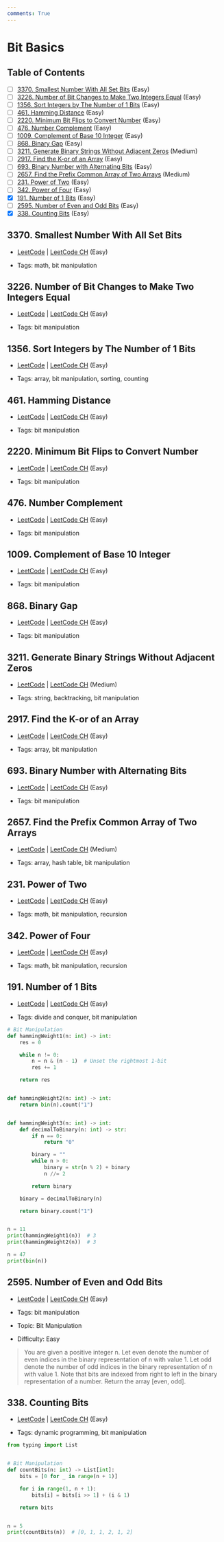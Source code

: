 ```yaml
---
comments: True
---
```


# Bit Basics

## Table of Contents

- [ ] [3370. Smallest Number With All Set Bits](https://leetcode.cn/problems/smallest-number-with-all-set-bits/) (Easy)
- [ ] [3226. Number of Bit Changes to Make Two Integers Equal](https://leetcode.cn/problems/number-of-bit-changes-to-make-two-integers-equal/) (Easy)
- [ ] [1356. Sort Integers by The Number of 1 Bits](https://leetcode.cn/problems/sort-integers-by-the-number-of-1-bits/) (Easy)
- [ ] [461. Hamming Distance](https://leetcode.cn/problems/hamming-distance/) (Easy)
- [ ] [2220. Minimum Bit Flips to Convert Number](https://leetcode.cn/problems/minimum-bit-flips-to-convert-number/) (Easy)
- [ ] [476. Number Complement](https://leetcode.cn/problems/number-complement/) (Easy)
- [ ] [1009. Complement of Base 10 Integer](https://leetcode.cn/problems/complement-of-base-10-integer/) (Easy)
- [ ] [868. Binary Gap](https://leetcode.cn/problems/binary-gap/) (Easy)
- [ ] [3211. Generate Binary Strings Without Adjacent Zeros](https://leetcode.cn/problems/generate-binary-strings-without-adjacent-zeros/) (Medium)
- [ ] [2917. Find the K-or of an Array](https://leetcode.cn/problems/find-the-k-or-of-an-array/) (Easy)
- [ ] [693. Binary Number with Alternating Bits](https://leetcode.cn/problems/binary-number-with-alternating-bits/) (Easy)
- [ ] [2657. Find the Prefix Common Array of Two Arrays](https://leetcode.cn/problems/find-the-prefix-common-array-of-two-arrays/) (Medium)
- [ ] [231. Power of Two](https://leetcode.cn/problems/power-of-two/) (Easy)
- [ ] [342. Power of Four](https://leetcode.cn/problems/power-of-four/) (Easy)
- [x] [191. Number of 1 Bits](https://leetcode.cn/problems/number-of-1-bits/) (Easy)
- [ ] [2595. Number of Even and Odd Bits](https://leetcode.cn/problems/number-of-even-and-odd-bits/) (Easy)
- [x] [338. Counting Bits](https://leetcode.cn/problems/counting-bits/) (Easy)

## 3370. Smallest Number With All Set Bits

-   [LeetCode](https://leetcode.com/problems/smallest-number-with-all-set-bits/) | [LeetCode CH](https://leetcode.cn/problems/smallest-number-with-all-set-bits/) (Easy)

-   Tags: math, bit manipulation

## 3226. Number of Bit Changes to Make Two Integers Equal

-   [LeetCode](https://leetcode.com/problems/number-of-bit-changes-to-make-two-integers-equal/) | [LeetCode CH](https://leetcode.cn/problems/number-of-bit-changes-to-make-two-integers-equal/) (Easy)

-   Tags: bit manipulation

## 1356. Sort Integers by The Number of 1 Bits

-   [LeetCode](https://leetcode.com/problems/sort-integers-by-the-number-of-1-bits/) | [LeetCode CH](https://leetcode.cn/problems/sort-integers-by-the-number-of-1-bits/) (Easy)

-   Tags: array, bit manipulation, sorting, counting

## 461. Hamming Distance

-   [LeetCode](https://leetcode.com/problems/hamming-distance/) | [LeetCode CH](https://leetcode.cn/problems/hamming-distance/) (Easy)

-   Tags: bit manipulation

## 2220. Minimum Bit Flips to Convert Number

-   [LeetCode](https://leetcode.com/problems/minimum-bit-flips-to-convert-number/) | [LeetCode CH](https://leetcode.cn/problems/minimum-bit-flips-to-convert-number/) (Easy)

-   Tags: bit manipulation

## 476. Number Complement

-   [LeetCode](https://leetcode.com/problems/number-complement/) | [LeetCode CH](https://leetcode.cn/problems/number-complement/) (Easy)

-   Tags: bit manipulation

## 1009. Complement of Base 10 Integer

-   [LeetCode](https://leetcode.com/problems/complement-of-base-10-integer/) | [LeetCode CH](https://leetcode.cn/problems/complement-of-base-10-integer/) (Easy)

-   Tags: bit manipulation

## 868. Binary Gap

-   [LeetCode](https://leetcode.com/problems/binary-gap/) | [LeetCode CH](https://leetcode.cn/problems/binary-gap/) (Easy)

-   Tags: bit manipulation

## 3211. Generate Binary Strings Without Adjacent Zeros

-   [LeetCode](https://leetcode.com/problems/generate-binary-strings-without-adjacent-zeros/) | [LeetCode CH](https://leetcode.cn/problems/generate-binary-strings-without-adjacent-zeros/) (Medium)

-   Tags: string, backtracking, bit manipulation

## 2917. Find the K-or of an Array

-   [LeetCode](https://leetcode.com/problems/find-the-k-or-of-an-array/) | [LeetCode CH](https://leetcode.cn/problems/find-the-k-or-of-an-array/) (Easy)

-   Tags: array, bit manipulation

## 693. Binary Number with Alternating Bits

-   [LeetCode](https://leetcode.com/problems/binary-number-with-alternating-bits/) | [LeetCode CH](https://leetcode.cn/problems/binary-number-with-alternating-bits/) (Easy)

-   Tags: bit manipulation

## 2657. Find the Prefix Common Array of Two Arrays

-   [LeetCode](https://leetcode.com/problems/find-the-prefix-common-array-of-two-arrays/) | [LeetCode CH](https://leetcode.cn/problems/find-the-prefix-common-array-of-two-arrays/) (Medium)

-   Tags: array, hash table, bit manipulation

## 231. Power of Two

-   [LeetCode](https://leetcode.com/problems/power-of-two/) | [LeetCode CH](https://leetcode.cn/problems/power-of-two/) (Easy)

-   Tags: math, bit manipulation, recursion

## 342. Power of Four

-   [LeetCode](https://leetcode.com/problems/power-of-four/) | [LeetCode CH](https://leetcode.cn/problems/power-of-four/) (Easy)

-   Tags: math, bit manipulation, recursion

## 191. Number of 1 Bits

-   [LeetCode](https://leetcode.com/problems/number-of-1-bits/) | [LeetCode CH](https://leetcode.cn/problems/number-of-1-bits/) (Easy)

-   Tags: divide and conquer, bit manipulation

```python title="191. Number of 1 Bits - Python Solution"
# Bit Manipulation
def hammingWeight1(n: int) -> int:
    res = 0

    while n != 0:
        n = n & (n - 1)  # Unset the rightmost 1-bit
        res += 1

    return res


def hammingWeight2(n: int) -> int:
    return bin(n).count("1")


def hammingWeight3(n: int) -> int:
    def decimalToBinary(n: int) -> str:
        if n == 0:
            return "0"

        binary = ""
        while n > 0:
            binary = str(n % 2) + binary
            n //= 2

        return binary

    binary = decimalToBinary(n)

    return binary.count("1")


n = 11
print(hammingWeight1(n))  # 3
print(hammingWeight2(n))  # 3

n = 47
print(bin(n))

```

## 2595. Number of Even and Odd Bits

-   [LeetCode](https://leetcode.com/problems/number-of-even-and-odd-bits/) | [LeetCode CH](https://leetcode.cn/problems/number-of-even-and-odd-bits/) (Easy)

-   Tags: bit manipulation
-   Topic: Bit Manipulation
-   Difficulty: Easy

> You are given a positive integer n.
> Let even denote the number of even indices in the binary representation of n with value 1.
> Let odd denote the number of odd indices in the binary representation of n with value 1.
> Note that bits are indexed from right to left in the binary representation of a number.
> Return the array [even, odd].

## 338. Counting Bits

-   [LeetCode](https://leetcode.com/problems/counting-bits/) | [LeetCode CH](https://leetcode.cn/problems/counting-bits/) (Easy)

-   Tags: dynamic programming, bit manipulation

```python title="338. Counting Bits - Python Solution"
from typing import List


# Bit Manipulation
def countBits(n: int) -> List[int]:
    bits = [0 for _ in range(n + 1)]

    for i in range(1, n + 1):
        bits[i] = bits[i >> 1] + (i & 1)

    return bits


n = 5
print(countBits(n))  # [0, 1, 1, 2, 1, 2]

```
